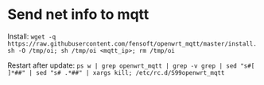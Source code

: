 # Send net info to mqtt

Install: `wget -q https://raw.githubusercontent.com/fensoft/openwrt_mqtt/master/install.sh -O /tmp/oi; sh /tmp/oi <mqtt_ip>; rm /tmp/oi`

Restart after update: `ps w | grep openwrt_mqtt | grep -v grep | sed "s#[ ]*##" | sed "s# .*##" | xargs kill; /etc/rc.d/S99openwrt_mqtt`
